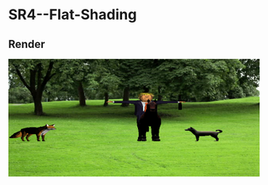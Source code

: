 # SR4--Flat-Shading

## Render <br />
![alt text](https://github.com/bryannalfaro/render-refactor/blob/main/salidas/clear.bmp?raw=true)

